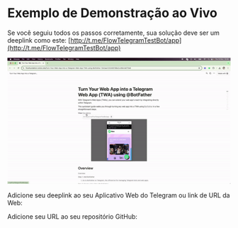 # Exemplo de Demonstração ao Vivo

Se você seguiu todos os passos corretamente, sua solução deve ser um deeplink como este: [http://t.me/FlowTelegramTestBot/app](http://t.me/FlowTelegramTestBot/app)

![Exemplo de Demonstração ao Vivo](../../assets/images/image1.gif)

Adicione seu deeplink ao seu Aplicativo Web do Telegram ou link de URL da Web:

Adicione seu URL ao seu repositório GitHub:
